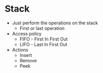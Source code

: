# Stack
- Just perform the operations on the stack
  - First or last operation
- Access policy
  - FIFO - First In First Out
  - LIFO - Last In First Out
- Actions
  - Insert
  - Remove
  - Peek